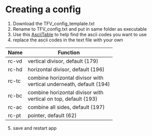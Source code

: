 # Creating a config

1. Download the TFV_config_template.txt
2. Rename to TFV_config.txt and put in same folder as executable
3. Use this [AsciiTable](https://www.asciitable.com/) to help find the ascii codes you want to use
4. replace the ascii codes in the text file with your own


| Name | Function                                                                |
| --------- |-------------------------------------------------------------------------|
| rc-vd | vertical divisor, default (179)                                         |
| rc-hd | horizontal divisor, default (196)                                       |
| rc-tc | combine horizontal divisor with <br> vertical underneath, default (194) |
| rc-bc | combine horizontal divisor with <br> vertical on top, default (193) |
| rc-ac | combine all sides, default (197) |
| rc-pt | pointer, default (62) |


5. save and restart app